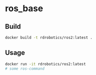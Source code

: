 # ros_base

## Build

```bash
docker build -t rdrobotics/ros2:latest .
```

## Usage

```bash
docker run -it rdrobotics/ros2:latest
# some ros-command
```